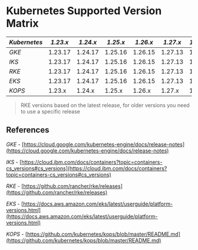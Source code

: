 # Kubernetes Supported Version Matrix
| *Kubernetes* | *1.23.x*   | *1.24.x*   | *1.25.x*   | *1.26.x*   | *1.27.x* | *1.28.x* | *1.29.x* | *1.30.x* |
|--------------|------------|------------|------------|------------|----------|----------|----------|----------|
| *GKE*        | 1.23.17    | 1.24.17    | 1.25.16    | 1.26.15    | 1.27.13  | 1.28.9   | 1.29.4   | 1.30.1   |
| *IKS*        | 1.23.17    | 1.24.17    | 1.25.16    | 1.26.15    | 1.27.13  | 1.28.9   | 1.29.4   | preview  |
| *RKE*        | 1.23.17    | 1.24.17    | 1.25.16    | 1.26.15    | 1.27.13  | 1.28.9   | 1.29.4   | X        |
| *EKS*        | 1.23.17    | 1.24.17    | 1.25.16    | 1.26.15    | 1.27.13  | 1.28.9   | 1.29.4   | X        |
| *KOPS*       | 1.23.x     | 1.24.x     | 1.25.x     | 1.26.x     | 1.27.x   | 1.28.x   | 1.29.x   | X        |

> RKE versions based on the latest release, for older versions you need to use a specific release

## References
*GKE* - [https://cloud.google.com/kubernetes-engine/docs/release-notes](https://cloud.google.com/kubernetes-engine/docs/release-notes)

*IKS* - [https://cloud.ibm.com/docs/containers?topic=containers-cs_versions#cs_versions](https://cloud.ibm.com/docs/containers?topic=containers-cs_versions#cs_versions)

*RKE* - [https://github.com/rancher/rke/releases](https://github.com/rancher/rke/releases)

*EKS* - [https://docs.aws.amazon.com/eks/latest/userguide/platform-versions.html](https://docs.aws.amazon.com/eks/latest/userguide/platform-versions.html)

*KOPS* - [https://github.com/kubernetes/kops/blob/master/README.md](https://github.com/kubernetes/kops/blob/master/README.md)
